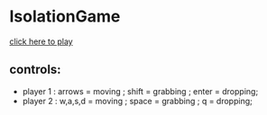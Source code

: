# IsolationGame

[click here to play](https://etrandafir.000webhostapp.com/isolation/)

## controls:
- player 1 : arrows = moving ; shift = grabbing ; enter = dropping;
- player 2 : w,a,s,d = moving ; space = grabbing ; q = dropping;
